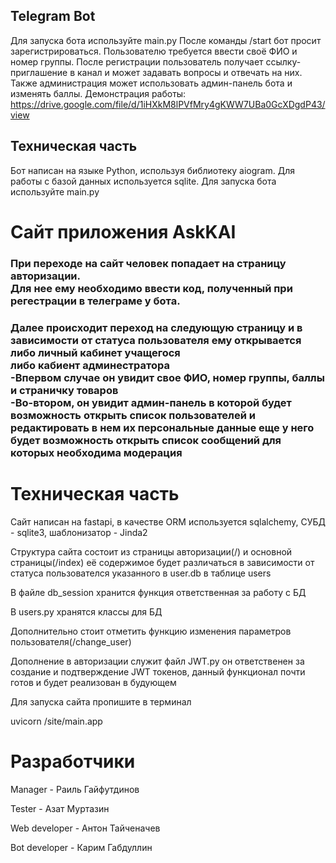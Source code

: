 ## Telegram Bot
Для запуска бота используйте main.py
После команды /start бот просит зарегистрироваться. Пользователю требуется ввести своё ФИО и номер группы. После регистрации пользователь получает ссылку-приглашение в канал и может задавать вопросы и отвечать на них. 
Также администрация может использовать админ-панель бота и изменять баллы.
Демонстрация работы: https://drive.google.com/file/d/1iHXkM8lPVfMry4gKWW7UBa0GcXDgdP43/view

## Техническая часть
Бот написан на языке Python, используя библиотеку aiogram. 
Для работы с базой данных используется sqlite. 
Для запуска бота используйте main.py
<h1>Сайт приложения AskKAI</h1>
<h3>При переходе на сайт человек попадает на страницу авторизации.<br> Для нее ему необходимо ввести код, полученный при регестрации в телеграме у бота.</h3>
<h3>Далее происходит переход на следующую страницу и в зависимости от статуса пользователя ему открывается либо личный кабинет учащегося<br> либо кабиент админестратора<br>
-Впервом случае он увидит свое ФИО, номер группы, баллы и страничку товаров<br>
-Во-втором, он увидит админ-панель в которой будет возможность открыть список пользователей и редактировать в нем их персональные данные еще у него будет возможность открыть список сообщений для которых необходима модерация</h3>
<h1>Техническая часть</h1>
<p>Сайт написан на fastapi, в качестве ORM используется sqlalchemy, СУБД - sqlite3, шаблонизатор - Jinda2</p>
<p>Структура сайта состоит из страницы авторизации(/) и основной страницы(/index) её содержимое будет различаться в зависимости от статуса пользователся указанного в user.db в таблице users</p>
<p>В файле db_session хранится функция ответственная за работу с БД</p>
<p>В users.py хранятся классы для БД</p>
<p>Дополнительно стоит отметить функцию изменения параметров пользователя(/change_user)</p>
<p>Дополнение в авторизации служит файл JWT.py он ответственен за создание и подтверждение JWT токенов, данный функционал почти готов и будет реализован в будующем</p>
<p>Для запуска сайта пропишите в терминал</p>
uvicorn /site/main.app

# Разработчики

<p>Manager - Раиль Гайфутдинов</p>
<p>Tester - Азат Муртазин</p>
<p>Web developer - Антон Тайченачев</p>
<p>Bot developer - Карим Габдуллин</p>
